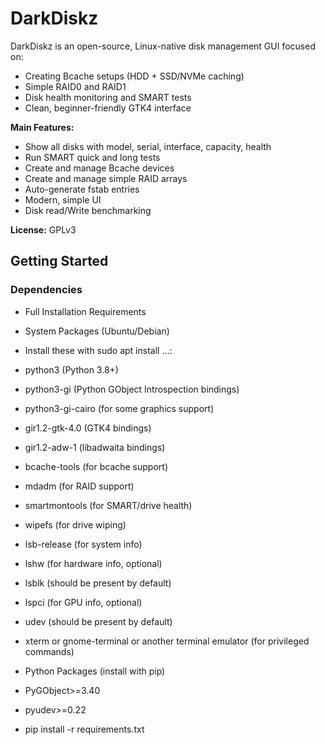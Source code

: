 # DarkDiskz

DarkDiskz is an open-source, Linux-native disk management GUI focused on:

- Creating Bcache setups (HDD + SSD/NVMe caching)
- Simple RAID0 and RAID1
- Disk health monitoring and SMART tests
- Clean, beginner-friendly GTK4 interface

**Main Features:**
- Show all disks with model, serial, interface, capacity, health
- Run SMART quick and long tests
- Create and manage Bcache devices
- Create and manage simple RAID arrays
- Auto-generate fstab entries
- Modern, simple UI
- Disk read/Write benchmarking

**License:** GPLv3

## Getting Started

### Dependencies
- Full Installation Requirements
- System Packages (Ubuntu/Debian)
- Install these with sudo apt install ...:
- python3 (Python 3.8+)
- python3-gi (Python GObject Introspection bindings)
- python3-gi-cairo (for some graphics support)
- gir1.2-gtk-4.0 (GTK4 bindings)
- gir1.2-adw-1 (libadwaita bindings)
- bcache-tools (for bcache support)
- mdadm (for RAID support)
- smartmontools (for SMART/drive health)
- wipefs (for drive wiping)
- lsb-release (for system info)
- lshw (for hardware info, optional)
- lsblk (should be present by default)
- lspci (for GPU info, optional)
- udev (should be present by default)
- xterm or gnome-terminal or another terminal emulator (for privileged commands)

- Python Packages (install with pip)
- PyGObject>=3.40
- pyudev>=0.22

- pip install -r requirements.txt


